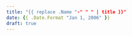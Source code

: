 ```yaml
---
title: "{{ replace .Name "-" " " | title }}"
date: {{ .Date.Format "Jan 1, 2006" }}
draft: true
---
```


